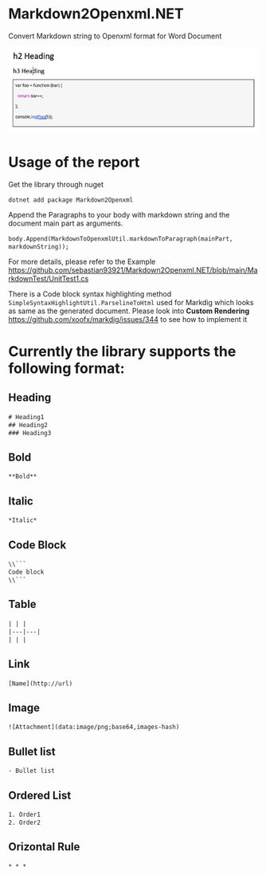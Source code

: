 # Markdown2Openxml.NET
Convert Markdown string to Openxml format for Word Document

![Preview](preview.png)

# Usage of the report
Get the library through nuget
```
dotnet add package Markdown2Openxml
```
Append the Paragraphs to your body with markdown string and the document main part as arguments.
```
body.Append(MarkdownToOpenxmlUtil.markdownToParagraph(mainPart, markdownString));
```

For more details, please refer to the Example
https://github.com/sebastian93921/Markdown2Openxml.NET/blob/main/MarkdownTest/UnitTest1.cs

There is a Code block syntax highlighting method `SimpleSyntaxHighlightUtil.ParselineToHtml` used for Markdig which looks as same as the generated document.
Please look into **Custom Rendering** https://github.com/xoofx/markdig/issues/344 to see how to implement it

# Currently the library supports the following format:
## Heading
```
# Heading1
## Heading2
### Heading3
```

## Bold
```
**Bold**
```

## Italic
```
*Italic*
```

## Code Block
```
\\```
Code block
\\```
```

## Table
```
| | |
|---|---|
| | |
```

## Link
```
[Name](http://url)
```

## Image
```
![Attachment](data:image/png;base64,images-hash)
```

## Bullet list
```
- Bullet list
```

## Ordered List
```
1. Order1
2. Order2
```

## Orizontal Rule
```
* * *
```

